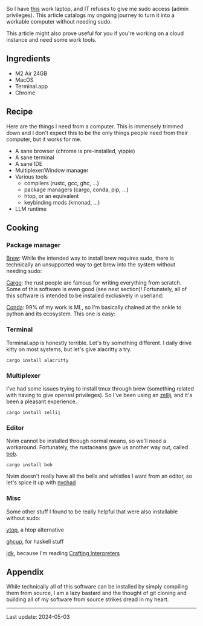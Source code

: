 So I have [this](https://www.apple.com/az/macbook-air-13-and-15-m2/) work laptop, and IT refuses to give me sudo access (admin privileges). This article catalogs my ongoing journey to turn it into a workable computer without needing sudo.

This article might also prove useful for you if you're working on a cloud instance and need some work tools.


## Ingredients ##
- M2 Air 24GB
- MacOS
- Terminal.app
- Chrome

## Recipe ##
Here are the things I need from a computer. This is immensely trimmed down and I don't expect this to be the only things people need from their computer, but it works for me.
- A sane browser (chrome is pre-installed, yippie)
- A sane terminal
- A sane IDE
- Multiplexer/Window manager
- Various tools
	- compilers (rustc, gcc, ghc, ...) 
	- package managers (cargo, conda, pip, ...) 
	- htop, or an equivalent 
	- keybinding mods (kmonad, ...)
- LLM runtime

## Cooking ##
### Package manager ###
[Brew](https://docs.brew.sh/Installation#untar-anywhere-unsupported): While the intended way to install brew requires sudo, there is technically an unsupported way to get brew into the system without needing sudo:

[Cargo](https://doc.rust-lang.org/cargo/getting-started/installation.html): the rust people are famous for writing everything from scratch. Some of this software is even good (see next section)! Fortunately, all of this software is intended to be installed exclusively in userland:

[Conda](https://docs.anaconda.com/free/miniconda/index.html): 99% of my work is ML, so I'm basically chained at the ankle to python and its ecosystem. This one is easy:

### Terminal ###
Terminal.app is honestly terrible. Let's try something different. I daily drive kitty on most systems, but let's give alacritty a try.
```
cargo install alacritty
```

### Multiplexer ###
I've had some issues trying to install tmux through brew (something related with having to give openssl privileges). So I've been using an [zellij](https://zellij.dev/), and it's been a pleasant experience.
```
cargo install zellij
```

### Editor ###
Nvim cannot be installed through normal means, so we'll need a workaround. Fortunately, the rustaceans gave us another way out, called [bob](https://github.com/MordechaiHadad/bob).
```
cargo install bob
```

Nvim doesn't really have all the bells and whistles I want from an editor, so let's spice it up with [nvchad](https://nvchad.com/)
### Misc ###
Some other stuff I found to be really helpful that were also installable without sudo:

[ytop](https://github.com/cjbassi/ytop), a htop alternative

[ghcup](https://www.haskell.org/ghcup/), for haskell stuff

[jdk](https://stackoverflow.com/questions/2549873/installing-jdk-without-sudo), because I'm reading [Crafting Interpreters](https://craftinginterpreters.com/)

## Appendix ##
While technically all of this software can be installed by simply compiling them from source, I am a lazy bastard and the thought of git cloning and building all of my software from source strikes dread in my heart. 

---

Last update: 2024-05-03
